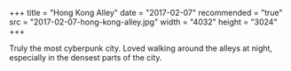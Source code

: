 +++
title = "Hong Kong Alley"
date = "2017-02-07"
recommended = "true"
src = "2017-02-07-hong-kong-alley.jpg"
width = "4032"
height = "3024"
+++

Truly the most cyberpunk city. Loved walking around the alleys at night, especially in the densest parts of the city.
